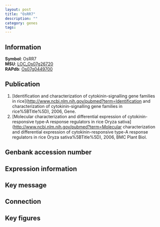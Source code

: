 ```yaml
---
layout: post
title: "OsRR7"
description: ""
category: genes
tags: 
---
```


## Information
__Symbol__: OsRR7  
__MSU__: [LOC_Os07g26720](http://rice.plantbiology.msu.edu/cgi-bin/ORF_infopage.cgi?orf=LOC_Os07g26720)  
__RAPdb__: [Os07g0449700](http://rapdb.dna.affrc.go.jp/viewer/gbrowse_details/irgsp1?name=Os07g0449700)  

## Publication
1. [Identification and characterization of cytokinin-signalling gene families in rice](http://www.ncbi.nlm.nih.gov/pubmed?term=Identification and characterization of cytokinin-signalling gene families in rice%5BTitle%5D), 2006, Gene.
2. [Molecular characterization and differential expression of cytokinin-responsive type-A response regulators in rice Oryza sativa](http://www.ncbi.nlm.nih.gov/pubmed?term=Molecular characterization and differential expression of cytokinin-responsive type-A response regulators in rice Oryza sativa%5BTitle%5D), 2006, BMC Plant Biol.

## Genbank accession number

## Expression information

## Key message

## Connection

## Key figures


